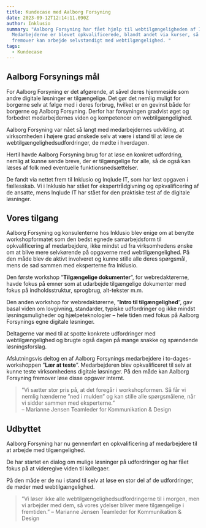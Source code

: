 ```yaml
---
title: Kundecase med Aalborg Forsyning
date: 2023-09-12T12:14:11.090Z
author: Inklusio
summary: "Aalborg Forsyning har fået hjælp til webtilgængeligheden af Inklusio.
  Medarbejderne er blevet opkvalificerede, blandt andet via kurser, så de
  fremover kan arbejde selvstændigt med webtilgængelighed. "
tags:
  - Kundecase
---
```

## Aalborg Forsynings mål 

For Aalborg Forsyning er det afgørende, at såvel deres hjemmeside som andre digitale løsninger er tilgængelige. Det gør det nemlig muligt for borgerne selv at følge med i deres forbrug, hvilket er en gevinst både for borgerne og Aalborg Forsyning. Derfor har forsyningen gradvist øget og forbedret medarbejdernes viden og kompetencer om webtilgængelighed.


Aalborg Forsyning var nået så langt med medarbejdernes udvikling, at virksomheden i højere grad ønskede selv at være i stand til at løse de webtilgængelighedsudfordringer, de mødte i hverdagen.

Hertil havde Aalborg Forsyning brug for at løse en konkret udfordring, nemlig at kunne sende breve, der er tilgængelige for alle, så de også kan læses af folk med eventuelle funktionsnedsættelser.


De fandt via nettet frem til Inklusio og Inqlude IT, som har løst opgaven i fællesskab. Vi i Inklusio har stået for ekspertrådgivning og opkvalificering af de ansatte, mens Inqlude IT har stået for den praktiske test af de digitale løsninger.

## Vores tilgang

Aalborg Forsyning og konsulenterne hos Inklusio blev enige om at benytte workshopformatet som den bedst egnede samarbejdsform til opkvalificering af medarbejdere, ikke mindst ud fra virksomhedens ønske om at blive mere selvkørende på opgaverne med webtilgængelighed. På den måde blev de aktivt involveret og kunne stille alle deres spørgsmål, mens de sad sammen med eksperterne fra Inklusio.

Den første workshop ”**Tilgængelige dokumenter**”, for webredaktørerne, havde fokus på emner som at udarbejde tilgængelige dokumenter med fokus på indholdsstruktur, sprogbrug, alt-tekster m.m. 

Den anden workshop for webredaktørerne, ”**Intro til tilgængelighed**”, gav basal viden om lovgivning, standarder, typiske udfordringer og ikke mindst løsningsmuligheder og hjælpeteknologier – hele tiden med fokus på Aalborg Forsynings egne digitale løsninger. 

Deltagerne var med til at spotte konkrete udfordringer med webtilgængelighed og brugte også dagen på mange snakke og spændende løsningsforslag.

Afslutningsvis deltog en af Aalborg Forsynings medarbejdere i to-dages-workshoppen ”**Lær at teste**”. Medarbejderen blev opkvalificeret til selv at kunne teste virksomhedens digitale løsninger. På den måde kan Aalborg Forsyning fremover løse disse opgaver internt.

> ”Vi sætter stor pris på, at det foregår i workshopformen. Så får vi nemlig hænderne ”ned i mulden” og kan stille alle spørgsmålene, når vi sidder sammen med eksperterne.”\
>  – Marianne Jensen Teamleder for Kommunikation & Design

## Udbyttet

Aalborg Forsyning har nu gennemført en opkvalificering af medarbejdere til at arbejde med tilgængelighed. 


De har startet en dialog om mulige løsninger på udfordringer og har fået fokus på at videregive viden til kollegaer. 


På den måde er de nu i stand til selv at løse en stor del af de udfordringer, de møder med webtilgængelighed. 


> ”Vi løser ikke alle webtilgængelighedsudfordringerne til i morgen, men vi arbejder med dem, så vores ydelser bliver mere tilgængelige i fremtiden.”
> – Marianne Jensen Teamleder for Kommunikation & Design